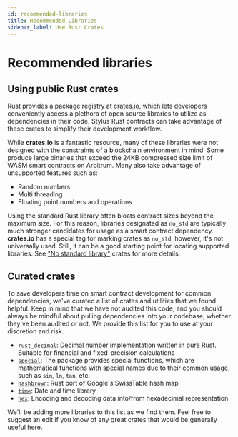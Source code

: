 ```yaml
---
id: recommended-libraries
title: Recommended Libraries
sidebar_label: Use Rust Crates
---
```


# Recommended libraries

## Using public Rust crates

Rust provides a package registry at [crates.io](https://crates.io/), which lets developers conveniently access a plethora of open source libraries to utilize as dependencies in their code. Stylus Rust contracts can take advantage of these crates to simplify their development workflow.

While **crates.io** is a fantastic resource, many of these libraries were not designed with the constraints of a blockchain environment in mind. Some produce large binaries that exceed the 24KB compressed size limit of WASM smart contracts on Arbitrum. Many also take advantage of unsupported features such as:

- Random numbers
- Multi threading
- Floating point numbers and operations

Using the standard Rust library often bloats contract sizes beyond the maximum size. For this reason, libraries designated as `no_std` are typically much stronger candidates for usage as a smart contract dependency. **crates.io** has a special tag for marking crates as `no_std`; however, it's not universally used. Still, it can be a good starting point for locating supported libraries. See ["No standard library"](https://crates.io/categories/no-std) crates for more details.

## Curated crates

To save developers time on smart contract development for common dependencies, we've curated a list of crates and utilities that we found helpful. Keep in mind that we have not audited this code, and you should always be mindful about pulling dependencies into your codebase, whether they've been audited or not. We provide this list for you to use at your discretion and risk.

- [`rust_decimal`](https://crates.io/crates/rust_decimal): Decimal number implementation written in pure Rust. Suitable for financial and fixed-precision calculations
- [`special`](https://crates.io/crates/special): The package provides special functions, which are mathematical functions with special names due to their common usage, such as `sin`, `ln`, `tan`, etc.
- [`hashbrown`](https://crates.io/crates/hashbrown): Rust port of Google's SwissTable hash map
- [`time`](https://crates.io/crates/time): Date and time library
- [`hex`](https://crates.io/crates/hex): Encoding and decoding data into/from hexadecimal representation

We'll be adding more libraries to this list as we find them. Feel free to suggest an edit if you know of any great crates that would be generally useful here.
